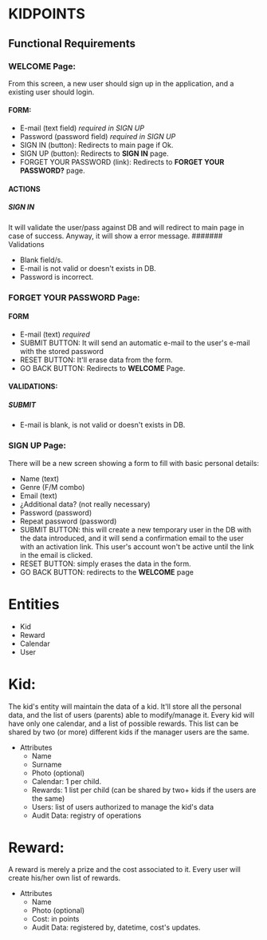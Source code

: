 # KIDPOINTS

## Functional Requirements

### WELCOME Page:
From this screen, a new user should sign up in the application, and a existing user should login.
#### FORM:
* E-mail (text field) _required in SIGN UP_
* Password (password field) _required in SIGN UP_
* SIGN IN (button):  Redirects to main page if Ok. 
* SIGN UP (button): Redirects to **SIGN IN** page.
* FORGET YOUR PASSWORD (link): Redirects to **FORGET YOUR PASSWORD?** page.
#### ACTIONS
##### SIGN IN
It will validate the user/pass against DB and will redirect to main page in case of success. Anyway, it will show a error message.
####### Validations
* Blank field/s.
* E-mail is not valid or doesn't exists in DB.
* Password is incorrect.
    
### FORGET YOUR PASSWORD Page:
#### FORM
* E-mail (text) _required_
* SUBMIT BUTTON: It will send an automatic e-mail to the user's e-mail with the stored password
* RESET BUTTON: It'll erase data from the form.
* GO BACK BUTTON: Redirects to **WELCOME** Page.

#### VALIDATIONS:
##### SUBMIT
* E-mail is blank, is not valid or doesn't exists in DB.
    
### SIGN UP Page: 
There will be a new screen showing a form to fill with basic personal details:
* Name (text)
* Genre (F/M combo)    
* Email (text)
* ¿Additional data? (not really necessary)
* Password (password)
* Repeat password (password)
* SUBMIT BUTTON: this will create a new temporary user in the DB with the data introduced, and it will send a confirmation email to the user with an activation link. This user's account won't be active until the link in the email is clicked.
* RESET BUTTON: simply erases the data in the form.
* GO BACK BUTTON: redirects to the **WELCOME** page
    
# Entities
* Kid
* Reward
* Calendar
* User

# Kid:
  The kid's entity will maintain the data of a kid. 
  It'll store all the personal data, and the list of users (parents) able to modify/manage it.
  Every kid will have only one calendar, and a list of possible rewards. 
  This list can be shared by two (or more) different kids if the manager users are the same.
* Attributes
  * Name
  * Surname
  * Photo (optional)
  * Calendar: 1 per child.
  * Rewards: 1 list per child (can be shared by two+ kids if the users are the same)
  * Users: list of users authorized to manage the kid's data
  * Audit Data: registry of operations 

# Reward:
  A reward is merely a prize and the cost associated to it. 
  Every user will create his/her own list of rewards. 
* Attributes
  * Name
  * Photo (optional)
  * Cost: in points
  * Audit Data: registered by, datetime, cost's updates.
